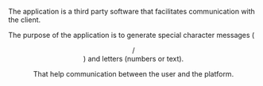 The application is a third party software that facilitates communication with the client.

The purpose of the application is to generate special character messages (<center>/<br>) and letters (numbers or text).

That help communication between the user and the platform.

